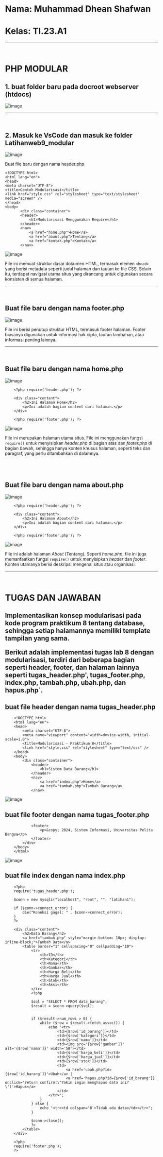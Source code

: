 <h1>Nama: Muhammad Dhean Shafwan</h1>
<h1>Kelas: TI.23.A1</h1>
<hr> <br>

<h1>PHP MODULAR</h1>

<h2>1. buat folder baru pada docroot webserver (htdocs)</h2>

![image](https://github.com/user-attachments/assets/18050379-0358-4e41-94d4-abfd4ebac156)

<hr> <br>

<h2>2. Masuk ke VsCode dan masuk ke folder Latihanweb9_modular</h2>



![image](https://github.com/user-attachments/assets/77b362ed-c748-410a-a861-fb8cc4d9b3b1)

Buat file baru dengan nama header.php


    <!DOCTYPE html>
    <html lang="en">
    <head>
    <meta charset="UTF-8">
    <title>Contoh Modularisasi</title>
    <link href="style.css" rel="stylesheet" type="text/stylesheet"
    media="screen" />
    </head>
    <body>
           <div class="container">
           <header>
               <h1>Modularisasi Menggunakan Require</h1>
           </header>
           <nav>
               <a href="home.php">Home</a>
               <a href="about.php">Tentang</a>
               <a href="kontak.php">Kontak</a>
           </nav>


![image](https://github.com/user-attachments/assets/f4e1f61f-8c8c-4c60-8828-925dd6950b2b)

File ini memuat struktur dasar dokumen HTML, termasuk elemen `<head>` yang berisi metadata seperti judul halaman dan tautan ke file CSS. Selain itu, terdapat navigasi utama situs yang dirancang untuk digunakan secara konsisten di semua halaman.

<hr> <br>

<h2>Buat file baru dengan nama footer.php</h2>

![image](https://github.com/user-attachments/assets/2adbc949-6120-45b2-9f41-7a5fc0c0c2a0)

File ini berisi penutup struktur HTML, termasuk footer halaman. Footer biasanya digunakan untuk informasi hak cipta, tautan tambahan, atau informasi penting lainnya.
<hr> <br>

<h2>Buat file baru dengan nama home.php</h2>

![image](https://github.com/user-attachments/assets/e75acda4-8229-413f-a024-33729d1950c2)

        <?php require('header.php'); ?>
        
        <div class="content">
            <h2>Ini Halaman Home</h2>
            <p>Ini adalah bagian content dari halaman.</p>
        </div>
        
        <?php require('footer.php'); ?>

![image](https://github.com/user-attachments/assets/3b7bf823-d7b4-47e2-b776-094487135f74)


File ini merupakan halaman utama situs. File ini menggunakan fungsi `require()` untuk menyisipkan *header.php* di bagian atas dan *footer.php* di bagian bawah, sehingga hanya konten khusus halaman, seperti teks dan paragraf, yang perlu ditambahkan di dalamnya.

<h2> <br>
    
<h2>Buat file baru dengan nama about.php</h2>

![image](https://github.com/user-attachments/assets/dd99b9ec-f657-49fc-80b6-62da2835562b)


        <?php require('header.php'); ?>
        
        <div class="content">
            <h2>Ini Halaman About</h2>
            <p>Ini adalah bagian content dari halaman.</p>
        </div>
        
        <?php require('footer.php'); ?>


![image](https://github.com/user-attachments/assets/cfa7eb5b-f9e1-4588-8da9-da3a50b3f15e)

File ini adalah halaman *About* (Tentang). Seperti *home.php*, file ini juga memanfaatkan fungsi `require()` untuk menyisipkan *header* dan *footer*. Konten utamanya berisi deskripsi mengenai situs atau organisasi.

<hr> <br>

<h1>TUGAS DAN JAWABAN</h1>

<h2>Implementasikan konsep modularisasi pada kode program praktikum 8 tentang database, sehingga setiap halamannya memiliki template tampilan yang sama.

Berikut adalah implementasi tugas lab 8 dengan modularisasi, terdiri dari beberapa bagian seperti header, footer, dan halaman lainnya seperti tugas_header.php', tugas_footer.php, index.php, tambah.php, ubah.php, dan hapus.php`.</h2>

<h2>buat file header dengan nama tugas_header.php</h2>

        <!DOCTYPE html>
        <html lang="en">
        <head>
            <meta charset="UTF-8">
            <meta name="viewport" content="width=device-width, initial-scale=1.0">
            <title>Modularisasi - Praktikum 8</title>
            <link href="style.css" rel="stylesheet" type="text/css" />
        </head>
        <body>
            <div class="container">
                <header>
                    <h1>Sistem Data Barang</h1>
                </header>
                <nav>
                    <a href="index.php">Home</a>
                    <a href="tambah.php">Tambah Barang</a>
                </nav>
                
![image](https://github.com/user-attachments/assets/b0d1914e-5381-4bb9-a108-668c0bdb9b8f)


<h2>buat file footer dengan nama tugas_footer.php</h2>

                <footer>
                    <p>&copy; 2024, Sistem Informasi, Universitas Pelita Bangsa</p>
                </footer>
            </div>
        </body>
        </html>

![image](https://github.com/user-attachments/assets/c320f9e9-0a79-4fb9-b151-301fcb47eec6)

        
<h2>buat file index dengan nama index.php</h2>

        <?php
        require('tugas_header.php'); 
        
        $conn = new mysqli("localhost", "root", "", "latihan1");
        
        if ($conn->connect_error) {
            die("Koneksi gagal: " . $conn->connect_error);
        }
        ?>
        
        <div class="content">
            <h2>Data Barang</h2>
            <a href="tambah.php" style="margin-bottom: 10px; display: inline-block;">Tambah Data</a>
            <table border="1" cellspacing="0" cellpadding="10">
                <tr>
                    <th>ID</th>
                    <th>Kategori</th>
                    <th>Nama</th>
                    <th>Gambar</th>
                    <th>Harga Beli</th>
                    <th>Harga Jual</th>
                    <th>Stok</th>
                    <th>Aksi</th>
                </tr>
                <?php
             
                $sql = "SELECT * FROM data_barang";
                $result = $conn->query($sql);
        
              
                if ($result->num_rows > 0) {
                    while ($row = $result->fetch_assoc()) {
                        echo "<tr>
                            <td>{$row['id_barang']}</td>
                            <td>{$row['kategori']}</td>
                            <td>{$row['nama']}</td>
                            <td><img src='{$row['gambar']}' alt='{$row['nama']}' width='50'></td>
                            <td>{$row['harga_beli']}</td>
                            <td>{$row['harga_jual']}</td>
                            <td>{$row['stok']}</td>
                            <td>
                                <a href='ubah.php?id={$row['id_barang']}'>Ubah</a> |
                                <a href='hapus.php?id={$row['id_barang']}' onclick='return confirm(\"Yakin ingin menghapus data ini?\")'>Hapus</a>
                            </td>
                        </tr>";
                    }
                } else {
                    echo "<tr><td colspan='8'>Tidak ada data</td></tr>";
                }
        
                $conn->close();
                ?>
            </table>
        </div>
        
        <?php
        require('footer.php'); 
        ?>
        
        
